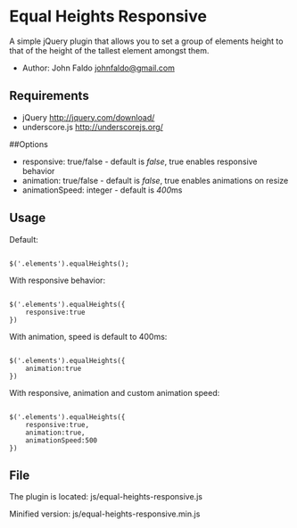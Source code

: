 # Equal Heights Responsive 

A simple jQuery plugin that allows you to set a group of elements height to that of the height of the tallest element amongst them.

*	Author: John Faldo johnfaldo@gmail.com

## Requirements 

*	jQuery http://jquery.com/download/
*	underscore.js http://underscorejs.org/ 

##Options 

*	responsive: true/false  - default is *false*, true enables responsive behavior
*	animation:  true/false  - default is *false*, true enables animations on resize 
*	animationSpeed: integer - default is *400*ms 

## Usage 

Default:

```

$('.elements').equalHeights();

```

With responsive behavior:

``` 

$('.elements').equalHeights({
	responsive:true
})

```

With animation, speed is default to 400ms:

```

$('.elements').equalHeights({
	animation:true
})

```

With responsive, animation and custom animation speed:

```

$('.elements').equalHeights({
	responsive:true,
	animation:true,
	animationSpeed:500
})

```

## File 

The plugin is located: js/equal-heights-responsive.js

Minified version:      js/equal-heights-responsive.min.js 




